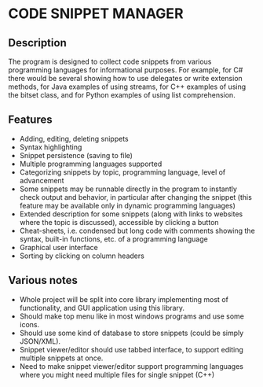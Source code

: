 # CODE SNIPPET MANAGER
## Description
The program is designed to collect code snippets from various programming languages for informational purposes. For example, for C# there would be several showing how to use delegates or write extension methods, for Java examples of using streams, for C++ examples of using the bitset class, and for Python examples of using list comprehension. 

## Features
- Adding, editing, deleting snippets
- Syntax highlighting
- Snippet persistence (saving to file)
- Multiple programming languages supported
- Categorizing snippets by topic, programming language, level of advancement
- Some snippets may be runnable directly in the program to instantly check output and behavior, in particular after changing the snippet (this feature may be available only in dynamic programming languages)
- Extended description for some snippets (along with links to websites where the topic is discussed), accessible by clicking a button
- Cheat-sheets, i.e. condensed but long code with comments showing the syntax, built-in functions, etc. of a programming language
- Graphical user interface
- Sorting by clicking on column headers

## Various notes
- Whole project will be split into core library implementing most of functionality, and GUI application using this library.
- Should make top menu like in most windows programs and use some icons.
- Should use some kind of database to store snippets (could be simply JSON/XML).
- Snippet viewer/editor should use tabbed interface, to support editing multiple snippets at once.
- Need to make snippet viewer/editor support programming languages where you might need multiple files for single snippet (C++)
